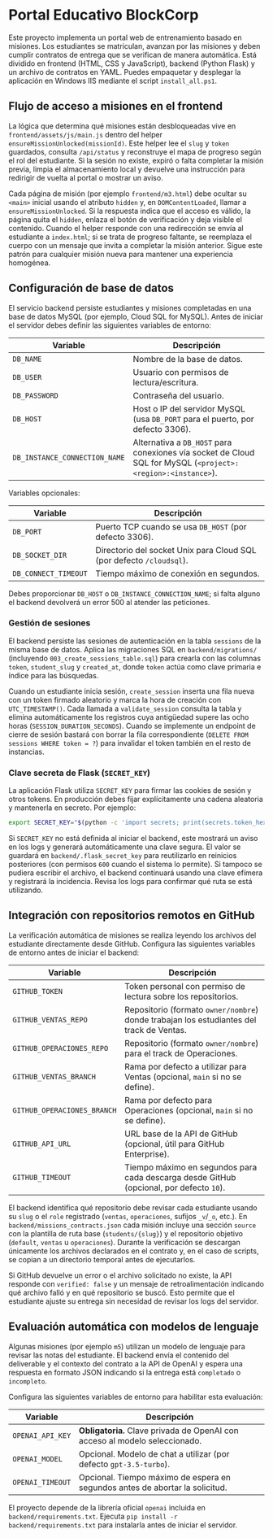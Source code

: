 # Portal Educativo BlockCorp

Este proyecto implementa un portal web de entrenamiento basado en misiones. Los estudiantes se matriculan, avanzan por las misiones y deben cumplir contratos de entrega que se verifican de manera automática. Está dividido en frontend (HTML, CSS y JavaScript), backend (Python Flask) y un archivo de contratos en YAML. Puedes empaquetar y desplegar la aplicación en Windows IIS mediante el script `install_all.ps1`.

## Flujo de acceso a misiones en el frontend

La lógica que determina qué misiones están desbloqueadas vive en `frontend/assets/js/main.js` dentro del helper `ensureMissionUnlocked(missionId)`. Este helper lee el `slug` y `token` guardados, consulta `/api/status` y reconstruye el mapa de progreso según el rol del estudiante. Si la sesión no existe, expiró o falta completar la misión previa, limpia el almacenamiento local y devuelve una instrucción para redirigir de vuelta al portal o mostrar un aviso.

Cada página de misión (por ejemplo `frontend/m3.html`) debe ocultar su `<main>` inicial usando el atributo `hidden` y, en `DOMContentLoaded`, llamar a `ensureMissionUnlocked`. Si la respuesta indica que el acceso es válido, la página quita el `hidden`, enlaza el botón de verificación y deja visible el contenido. Cuando el helper responde con una redirección se envía al estudiante a `index.html`; si se trata de progreso faltante, se reemplaza el cuerpo con un mensaje que invita a completar la misión anterior. Sigue este patrón para cualquier misión nueva para mantener una experiencia homogénea.

## Configuración de base de datos

El servicio backend persiste estudiantes y misiones completadas en una base de datos MySQL (por ejemplo, Cloud SQL for MySQL). Antes de iniciar el servidor debes definir las siguientes variables de entorno:

| Variable | Descripción |
| --- | --- |
| `DB_NAME` | Nombre de la base de datos. |
| `DB_USER` | Usuario con permisos de lectura/escritura. |
| `DB_PASSWORD` | Contraseña del usuario. |
| `DB_HOST` | Host o IP del servidor MySQL (usa `DB_PORT` para el puerto, por defecto 3306). |
| `DB_INSTANCE_CONNECTION_NAME` | Alternativa a `DB_HOST` para conexiones vía socket de Cloud SQL for MySQL (`<project>:<region>:<instance>`). |

Variables opcionales:

| Variable | Descripción |
| --- | --- |
| `DB_PORT` | Puerto TCP cuando se usa `DB_HOST` (por defecto 3306). |
| `DB_SOCKET_DIR` | Directorio del socket Unix para Cloud SQL (por defecto `/cloudsql`). |
| `DB_CONNECT_TIMEOUT` | Tiempo máximo de conexión en segundos. |

Debes proporcionar `DB_HOST` o `DB_INSTANCE_CONNECTION_NAME`; si falta alguno el backend devolverá un error 500 al atender las peticiones.

### Gestión de sesiones

El backend persiste las sesiones de autenticación en la tabla `sessions` de la misma base de datos. Aplica las migraciones SQL en `backend/migrations/` (incluyendo `003_create_sessions_table.sql`) para crearla con las columnas `token`, `student_slug` y `created_at`, donde `token` actúa como clave primaria e índice para las búsquedas.

Cuando un estudiante inicia sesión, `create_session` inserta una fila nueva con un token firmado aleatorio y marca la hora de creación con `UTC_TIMESTAMP()`. Cada llamada a `validate_session` consulta la tabla y elimina automáticamente los registros cuya antigüedad supere las ocho horas (`SESSION_DURATION_SECONDS`). Cuando se implemente un endpoint de cierre de sesión bastará con borrar la fila correspondiente (`DELETE FROM sessions WHERE token = ?`) para invalidar el token también en el resto de instancias.

### Clave secreta de Flask (`SECRET_KEY`)

La aplicación Flask utiliza `SECRET_KEY` para firmar las cookies de sesión y otros tokens. En producción debes fijar explícitamente una cadena aleatoria y mantenerla en secreto. Por ejemplo:

```bash
export SECRET_KEY="$(python -c 'import secrets; print(secrets.token_hex(32))')"
```

Si `SECRET_KEY` no está definida al iniciar el backend, este mostrará un aviso en los logs y generará automáticamente una clave segura. El valor se guardará en `backend/.flask_secret_key` para reutilizarlo en reinicios posteriores (con permisos `600` cuando el sistema lo permite). Si tampoco se pudiera escribir el archivo, el backend continuará usando una clave efímera y registrará la incidencia. Revisa los logs para confirmar qué ruta se está utilizando.

## Integración con repositorios remotos en GitHub

La verificación automática de misiones se realiza leyendo los archivos del estudiante directamente desde GitHub. Configura las siguientes variables de entorno antes de iniciar el backend:

| Variable | Descripción |
| --- | --- |
| `GITHUB_TOKEN` | Token personal con permiso de lectura sobre los repositorios. |
| `GITHUB_VENTAS_REPO` | Repositorio (formato `owner/nombre`) donde trabajan los estudiantes del track de Ventas. |
| `GITHUB_OPERACIONES_REPO` | Repositorio (formato `owner/nombre`) para el track de Operaciones. |
| `GITHUB_VENTAS_BRANCH` | Rama por defecto a utilizar para Ventas (opcional, `main` si no se define). |
| `GITHUB_OPERACIONES_BRANCH` | Rama por defecto para Operaciones (opcional, `main` si no se define). |
| `GITHUB_API_URL` | URL base de la API de GitHub (opcional, útil para GitHub Enterprise). |
| `GITHUB_TIMEOUT` | Tiempo máximo en segundos para cada descarga desde GitHub (opcional, por defecto `10`). |

El backend identifica qué repositorio debe revisar cada estudiante usando su `slug` o el `role` registrado (`ventas`, `operaciones`, sufijos `_v`/`_o`, etc.). En `backend/missions_contracts.json` cada misión incluye una sección `source` con la plantilla de ruta base (`students/{slug}`) y el repositorio objetivo (`default`, `ventas` u `operaciones`). Durante la verificación se descargan únicamente los archivos declarados en el contrato y, en el caso de scripts, se copian a un directorio temporal antes de ejecutarlos.

Si GitHub devuelve un error o el archivo solicitado no existe, la API responde con `verified: false` y un mensaje de retroalimentación indicando qué archivo falló y en qué repositorio se buscó. Esto permite que el estudiante ajuste su entrega sin necesidad de revisar los logs del servidor.

## Evaluación automática con modelos de lenguaje

Algunas misiones (por ejemplo `m5`) utilizan un modelo de lenguaje para revisar las notas del estudiante. El backend envía el contenido del deliverable y el contexto del contrato a la API de OpenAI y espera una respuesta en formato JSON indicando si la entrega está `completado` o `incompleto`.

Configura las siguientes variables de entorno para habilitar esta evaluación:

| Variable | Descripción |
| --- | --- |
| `OPENAI_API_KEY` | **Obligatoria.** Clave privada de OpenAI con acceso al modelo seleccionado. |
| `OPENAI_MODEL` | Opcional. Modelo de chat a utilizar (por defecto `gpt-3.5-turbo`). |
| `OPENAI_TIMEOUT` | Opcional. Tiempo máximo de espera en segundos antes de abortar la solicitud. |

El proyecto depende de la librería oficial `openai` incluida en `backend/requirements.txt`. Ejecuta `pip install -r backend/requirements.txt` para instalarla antes de iniciar el servidor.

